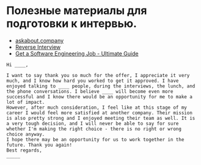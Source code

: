 # Полезные материалы для подготовки к интервью.
- [askabout.company](https://askabout.company/)
- [Reverse Interview](https://github.com/viraptor/reverse-interview)
- [Get a Software Engineering Job - Ultimate Guide](https://github.com/workattech/get-a-software-engineering-job)

```
Hi ____,

I want to say thank you so much for the offer, I appreciate it very much, and I know how hard you worked to get it approved. I have enjoyed talking to ____ people, during the interviews, the lunch, and the phone conversations. I believe ____ will become even more successful and I know there would be an opportunity for me to make a lot of impact.
However, after much consideration, I feel like at this stage of my career I would feel more satisfied at another company. Their mission is also pretty strong and I enjoyed meeting their team as well. It is a very tough decision, and I will never be able to say for sure whether I'm making the right choice - there is no right or wrong choice anyway.
I hope there may be an opportunity for us to work together in the future. Thank you again!
Best regards,
_____
```
